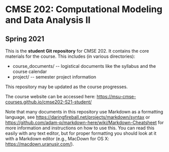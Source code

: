 # CMSE 202: Computational Modeling and Data Analysis II
## Spring 2021

This is the **student Git repository** for CMSE 202. It contains the core materials for the course. This includes (in various directories):

* course_documents/ -- logistical documents like the syllabus and the course calendar
* project/ -- semester project information

This repository may be updated as the course progresses.

The course website can be accessed here: https://msu-cmse-courses.github.io/cmse202-S21-student/

Note that many documents in this repository use Markdown as a formatting language, see https://daringfireball.net/projects/markdown/syntax or https://github.com/adam-p/markdown-here/wiki/Markdown-Cheatsheet for more information and instructions on how to use this. You can read this easily with any text editor, but for proper formatting you should look at it with a Markdown editor (e.g., MacDown for OS X: https://macdown.uranusjr.com/).

